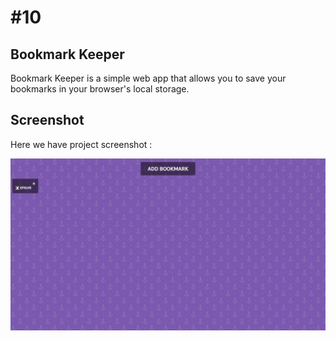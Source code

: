 # #10

## Bookmark Keeper
Bookmark Keeper is a simple web app that allows you to save your bookmarks in your browser's local storage.

## Screenshot
Here we have project screenshot :

![screenshot](screenshot.jpeg)

